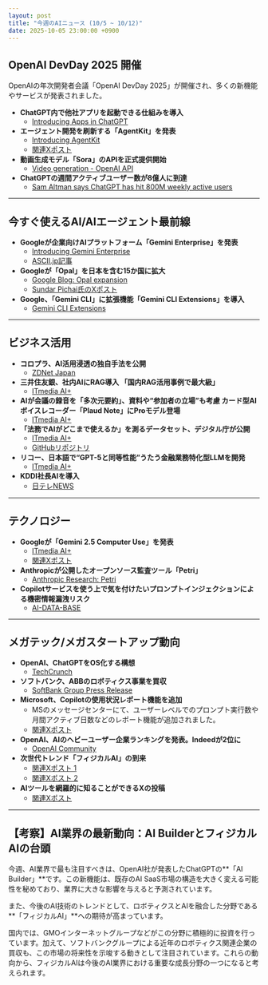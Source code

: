 ```yaml
---
layout: post
title: "今週のAIニュース (10/5 ~ 10/12)"
date: 2025-10-05 23:00:00 +0900
---
```


## OpenAI DevDay 2025 開催
OpenAIの年次開発者会議「OpenAI DevDay 2025」が開催され、多くの新機能やサービスが発表されました。

- **ChatGPT内で他社アプリを起動できる仕組みを導入**
  - [Introducing Apps in ChatGPT](https://openai.com/index/introducing-apps-in-chatgpt/)
- **エージェント開発を刷新する「AgentKit」を発表**
  - [Introducing AgentKit](https://openai.com/index/introducing-agentkit/)
  - [関連Xポスト](https://x.com/7_eito_7/status/1975559394999042276)
- **動画生成モデル「Sora」のAPIを正式提供開始**
  - [Video generation - OpenAI API](https://platform.openai.com/docs/guides/video-generation)
- **ChatGPTの週間アクティブユーザー数が8億人に到達**
  - [Sam Altman says ChatGPT has hit 800M weekly active users](https://techcrunch.com/2025/10/06/sam-altman-says-chatgpt-has-hit-800m-weekly-active-users/)

---

## 今すぐ使えるAI/AIエージェント最前線

- **Googleが企業向けAIプラットフォーム「Gemini Enterprise」を発表**
  - [Introducing Gemini Enterprise](https://cloud.google.com/blog/products/ai-machine-learning/introducing-gemini-enterprise?hl=en)
  - [ASCII.jp記事](https://ascii.jp/elem/000/004/326/4326220/)
- **Googleが「Opal」を日本を含む15か国に拡大**
  - [Google Blog: Opal expansion](https://blog.google/technology/google-labs/opal-expansion/)
  - [Sundar Pichai氏のXポスト](https://x.com/sundarpichai/status/1976338416611578298)
- **Google、「Gemini CLI」に拡張機能「Gemini CLI Extensions」を導入**
  - [Gemini CLI Extensions](https://geminicli.com/extensions/)

---

## ビジネス活用

- **コロプラ、AI活用浸透の独自手法を公開**
  - [ZDNet Japan](https://japan.zdnet.com/article/35238864/)
- **三井住友銀、社内AIにRAG導入 「国内RAG活用事例で最大級」**
  - [ITmedia AI+](https://www.itmedia.co.jp/aiplus/articles/2510/07/news063.html)
- **AIが会議の録音を「多次元要約」、資料や“参加者の立場”も考慮 カード型AIボイスレコーダー「Plaud Note」にProモデル登場**
  - [ITmedia AI+](https://www.itmedia.co.jp/aiplus/articles/2510/09/news050.html)
- **「法務でAIがどこまで使えるか」を測るデータセット、デジタル庁が公開**
  - [ITmedia AI+](https://www.itmedia.co.jp/aiplus/articles/2510/09/news120.html)
  - [GitHubリポジトリ](https://github.com/digital-go-jp/lawqa_jp/?tab=readme-ov-file)
- **リコー、日本語で“GPT-5と同等性能”うたう金融業務特化型LLMを開発**
  - [ITmedia AI+](https://www.itmedia.co.jp/aiplus/articles/2510/10/news124.html)
- **KDDI社長AIを導入**
  - [日テレNEWS](https://news.ntv.co.jp/category/economy/33a9309679ad41909b5af6e02f3171be)

---

## テクノロジー

- **Googleが「Gemini 2.5 Computer Use」を発表**
  - [ITmedia AI+](https://www.itmedia.co.jp/aiplus/articles/2510/08/news061.html)
  - [関連Xポスト](https://x.com/Shimayus/status/1975703076964343983)
- **Anthropicが公開したオープンソース監査ツール「Petri」**
  - [Anthropic Research: Petri](https://www.anthropic.com/research/petri-open-source-auditing)
- **Copilotサービスを使う上で気を付けたいプロンプトインジェクションによる機密情報漏洩リスク**
  - [AI-DATA-BASE](https://ai-data-base.com/archives/95674)

---

## メガテック/メガスタートアップ動向

- **OpenAI、ChatGPTをOS化する構想**
  - [TechCrunch](https://techcrunch.com/2025/10/08/openais-nick-turley-on-transforming-chatgpt-into-an-operating-system/)
- **ソフトバンク、ABBのロボティクス事業を買収**
  - [SoftBank Group Press Release](https://group.softbank/en/news/press/20251008)
- **Microsoft、Copilotの使用状況レポート機能を追加**
  - MSのメッセージセンターにて、ユーザーレベルでのプロンプト実行数や月間アクティブ日数などのレポート機能が追加されました。
  - [関連Xポスト](https://x.com/oyu3m/status/1976969241246286008)
- **OpenAI、AIのヘビーユーザー企業ランキングを発表。Indeedが2位に**
  - [OpenAI Community](https://community.openai.com/t/openai-just-shared-the-top30-customers-whove-used-1t-tokens/1361452)
- **次世代トレンド「フィジカルAI」の到来**
  - [関連Xポスト 1](https://x.com/mameyama_kun/status/1976996933727404447)
  - [関連Xポスト 2](https://x.com/4ki4/status/1977122931248710100)
- **AIツールを網羅的に知ることができるXの投稿**
  - [関連Xポスト](https://x.com/usutaku_channel/status/1977412439466795327)

---

## 【考察】AI業界の最新動向：AI BuilderとフィジカルAIの台頭

今週、AI業界で最も注目すべきは、OpenAI社が発表したChatGPTの**「AI Builder」**です。この新機能は、既存のAI SaaS市場の構造を大きく変える可能性を秘めており、業界に大きな影響を与えると予測されています。

また、今後のAI技術のトレンドとして、ロボティクスとAIを融合した分野である**「フィジカルAI」**への期待が高まっています。

国内では、GMOインターネットグループなどがこの分野に積極的に投資を行っています。加えて、ソフトバンクグループによる近年のロボティクス関連企業の買収も、この市場の将来性を示唆する動きとして注目されています。これらの動向から、フィジカルAIは今後のAI業界における重要な成長分野の一つになると考えられます。
